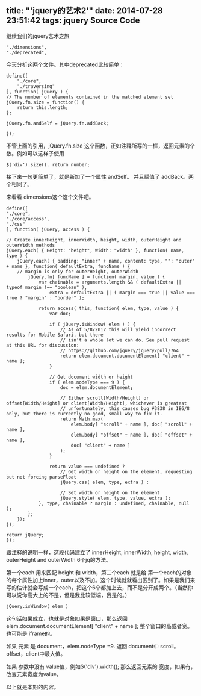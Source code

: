 title: "'jquery的艺术2'"
date: 2014-07-28 23:51:42
tags: jquery Source Code
---

继续我们的jquery艺术之旅

	"./dimensions",
	"./deprecated",

今天分析这两个文件。其中deprecated比较简单：
		
	define([
		"./core",
		"./traversing"
	], function( jQuery ) {
	// The number of elements contained in the matched element set
	jQuery.fn.size = function() {
		return this.length;
	};

	jQuery.fn.andSelf = jQuery.fn.addBack;

	});

不管上面的引用，jQuery.fn.size 这个函数，正如注释所写的一样，返回元素的个数。例如可以这样子使用

	$('div').size(). return number;


接下来一句更简单了，就是新加了一个属性 andSelf。 并且赋值了 addBack。两个相同了。

来看看 dimensions这个这个文件吧。

	define([
	"./core",
	"./core/access",
	"./css"
	], function( jQuery, access ) {

	// Create innerHeight, innerWidth, height, width, outerHeight and outerWidth methods
	jQuery.each( { Height: "height", Width: "width" }, function( name, type ) {
		jQuery.each( { padding: "inner" + name, content: type, "": "outer" + name }, function( defaultExtra, funcName ) {
		// margin is only for outerHeight, outerWidth
			jQuery.fn[ funcName ] = function( margin, value ) {
				var chainable = arguments.length && ( defaultExtra || typeof margin !== "boolean" ),
					extra = defaultExtra || ( margin === true || value === true ? "margin" : "border" );

				return access( this, function( elem, type, value ) {
					var doc;

					if ( jQuery.isWindow( elem ) ) {
						// As of 5/8/2012 this will yield incorrect results for Mobile Safari, but there
						// isn't a whole lot we can do. See pull request at this URL for discussion:
						// https://github.com/jquery/jquery/pull/764
						return elem.document.documentElement[ "client" + name ];
					}

					// Get document width or height
					if ( elem.nodeType === 9 ) {
						doc = elem.documentElement;

						// Either scroll[Width/Height] or offset[Width/Height] or client[Width/Height], whichever is greatest
						// unfortunately, this causes bug #3838 in IE6/8 only, but there is currently no good, small way to fix it.
						return Math.max(
							elem.body[ "scroll" + name ], doc[ "scroll" + name ],
							elem.body[ "offset" + name ], doc[ "offset" + name ],
							doc[ "client" + name ]
						);
					}

					return value === undefined ?
						// Get width or height on the element, requesting but not forcing parseFloat
						jQuery.css( elem, type, extra ) :

						// Set width or height on the element
						jQuery.style( elem, type, value, extra );
				}, type, chainable ? margin : undefined, chainable, null );
			};
		});
	});

	return jQuery;
	});

跟注释的说明一样，这段代码建立了 innerHeight, innerWidth, height, width, outerHeight and outerWidth 6个jq的方法。

第一个each 用来匹配 height 和 width，第二个each 就是给 第一个each的对象的每个属性加上inner，outer以及不加。这个时候就就看出区别了。如果是我们来写的估计就会写成一个each，把这个6个都加上去，而不是分开成两个。（当然你可以说你高大上的不是，但是我比较低端，我是的。）

	jQuery.isWindow( elem )

这句话如果成立，也就是对象如果是窗口，那么返回 elem.document.documentElement[ "client" + name ]; 整个窗口的高或者宽。也可能是 iframe的。

如果 元素 是 document，elem.nodeType =9. 返回 document中 scroll。offset，client中最大值。

如果 参数中没有 value值，例如$('div').width(); 那么返回元素的 宽度，如果有，改变元素宽度为value。

以上就是本期的内容。